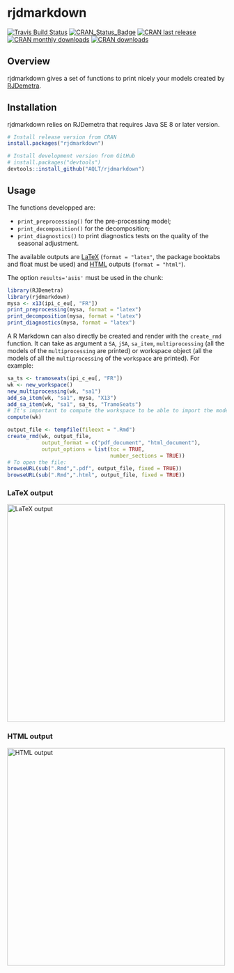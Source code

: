 
<!-- README.md is generated from README.Rmd. Please edit that file -->

# rjdmarkdown

[![Travis Build
Status](https://img.shields.io/travis/AQLT/rjdmarkdown.svg?logo=travis)](https://travis-ci.org/AQLT/rjdmarkdown)
[![CRAN\_Status\_Badge](http://www.r-pkg.org/badges/version/rjdmarkdown)](https://cran.r-project.org/package=rjdmarkdown)
[![CRAN last
release](http://www.r-pkg.org/badges/last-release/rjdmarkdown)](https://cran.r-project.org/package=rjdmarkdown)
[![CRAN monthly
downloads](http://cranlogs.r-pkg.org/badges/rjdmarkdown?color=lightgrey)](https://cran.r-project.org/package=rjdmarkdown)
[![CRAN
downloads](http://cranlogs.r-pkg.org/badges/grand-total/rjdmarkdown?color=lightgrey)](https://cran.r-project.org/package=rjdmarkdown)

## Overview

rjdmarkdown gives a set of functions to print nicely your models created
by [RJDemetra](https://github.com/jdemetra/rjdemetra).

## Installation

rjdmarkdown relies on RJDemetra that requires Java SE 8 or later
version.

``` r
# Install release version from CRAN
install.packages("rjdmarkdown")

# Install development version from GitHub
# install.packages("devtools")
devtools::install_github("AQLT/rjdmarkdown")
```

## Usage

The functions developped are:

  - `print_preprocessing()` for the pre-processing model;  
  - `print_decomposition()` for the decomposition;  
  - `print_diagnostics()` to print diagnostics tests on the quality of
    the seasonal adjustment.

The available outputs are
[LaTeX](https://aqlt.github.io/rjdmarkdown/articles/rjdmarkdown-pdf.pdf)
(`format = "latex"`, the package booktabs and float must be used) and
[HTML](https://aqlt.github.io/rjdmarkdown/articles/rjdmarkdown-html.html)
outputs (`format = "html"`).

The option `results='asis'` must be used in the chunk:

``` r
library(RJDemetra)
library(rjdmarkdown)
mysa <- x13(ipi_c_eu[, "FR"])
print_preprocessing(mysa, format = "latex")
print_decomposition(mysa, format = "latex")
print_diagnostics(mysa, format = "latex")
```

A R Markdown can also directly be created and render with the
`create_rmd` function. It can take as argument a `SA`, `jSA`, `sa_item`,
`multiprocessing` (all the models of the `multiprocessing` are printed)
or workspace object (all the models of all the `multiprocessing` of the
`workspace` are printed). For example:

``` r
sa_ts <- tramoseats(ipi_c_eu[, "FR"])
wk <- new_workspace()
new_multiprocessing(wk, "sa1")
add_sa_item(wk, "sa1", mysa, "X13")
add_sa_item(wk, "sa1", sa_ts, "TramoSeats")
# It's important to compute the workspace to be able to import the models
compute(wk)

output_file <- tempfile(fileext = ".Rmd")
create_rmd(wk, output_file, 
           output_format = c("pdf_document", "html_document"),
           output_options = list(toc = TRUE,
                                 number_sections = TRUE))
# To open the file:
browseURL(sub(".Rmd",".pdf", output_file, fixed = TRUE))
browseURL(sub(".Rmd",".html", output_file, fixed = TRUE))
```

### LaTeX output

[<img src="https://user-images.githubusercontent.com/24825189/85861799-2ecd5080-b7c1-11ea-9ea0-70ffea5248b3.png" alt="LaTeX output" width="500" />](https://aqlt.github.io/rjdmarkdown/articles/rjdmarkdown-pdf.pdf)

### HTML output

[<img src="https://user-images.githubusercontent.com/24825189/85861811-312faa80-b7c1-11ea-9105-e25d71c7df3e.png" alt="HTML output" width="500" />](https://aqlt.github.io/rjdmarkdown/articles/rjdmarkdown-html.html)
